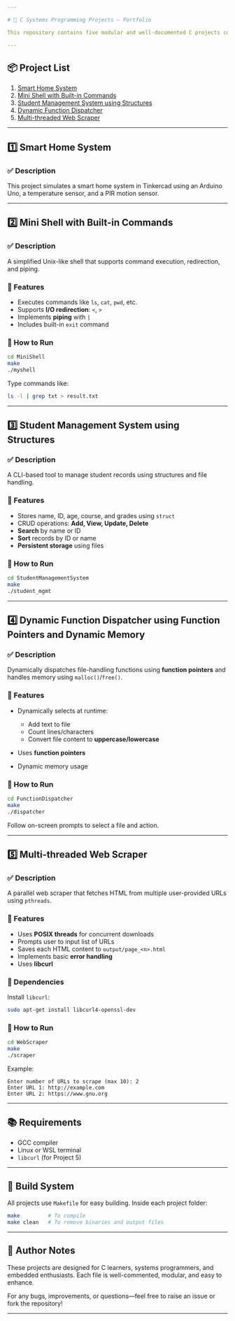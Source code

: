 ```yaml
---

# 📁 C Systems Programming Projects – Portfolio

This repository contains five modular and well-documented C projects covering real-world systems programming concepts like multi-threading, file handling, dynamic memory allocation, and shell development. Each project is self-contained and designed for learning and enhancement.

---
```


## 📦 Project List

1. [Smart Home System](https://www.tinkercad.com/things/lJD6QBXhg3m-project-1-smart-home-system)
2. [Mini Shell with Built-in Commands](#2-mini-shell-with-built-in-commands)
3. [Student Management System using Structures](#3-student-management-system-using-structures)
4. [Dynamic Function Dispatcher](#4-dynamic-function-dispatcher-using-function-pointers-and-dynamic-memory)
5. [Multi-threaded Web Scraper](#5-multi-threaded-web-scraper)

---

## 1️⃣ Smart Home System

### ✅ Description

This project simulates a smart home system in Tinkercad using an Arduino Uno, a temperature sensor, and a PIR motion sensor.


---

## 2️⃣ Mini Shell with Built-in Commands

### ✅ Description

A simplified Unix-like shell that supports command execution, redirection, and piping.

### 🔧 Features

* Executes commands like `ls`, `cat`, `pwd`, etc.
* Supports **I/O redirection**: `<`, `>`
* Implements **piping** with `|`
* Includes built-in `exit` command

### 🚀 How to Run

```bash
cd MiniShell
make
./myshell
```

Type commands like:

```bash
ls -l | grep txt > result.txt
```

---

## 3️⃣ Student Management System using Structures

### ✅ Description

A CLI-based tool to manage student records using structures and file handling.

### 🔧 Features

* Stores name, ID, age, course, and grades using `struct`
* CRUD operations: **Add, View, Update, Delete**
* **Search** by name or ID
* **Sort** records by ID or name
* **Persistent storage** using files

### 🚀 How to Run

```bash
cd StudentManagementSystem
make
./student_mgmt
```

---

## 4️⃣ Dynamic Function Dispatcher using Function Pointers and Dynamic Memory

### ✅ Description

Dynamically dispatches file-handling functions using **function pointers** and handles memory using `malloc()`/`free()`.

### 🔧 Features

* Dynamically selects at runtime:

  * Add text to file
  * Count lines/characters
  * Convert file content to **uppercase/lowercase**
* Uses **function pointers**
* Dynamic memory usage

### 🚀 How to Run

```bash
cd FunctionDispatcher
make
./dispatcher
```

Follow on-screen prompts to select a file and action.

---

## 5️⃣ Multi-threaded Web Scraper

### ✅ Description

A parallel web scraper that fetches HTML from multiple user-provided URLs using `pthreads`.

### 🔧 Features

* Uses **POSIX threads** for concurrent downloads
* Prompts user to input list of URLs
* Saves each HTML content to `output/page_<n>.html`
* Implements basic **error handling**
* Uses **libcurl**

### 🔧 Dependencies

Install `libcurl`:

```bash
sudo apt-get install libcurl4-openssl-dev
```

### 🚀 How to Run

```bash
cd WebScraper
make
./scraper
```

Example:

```text
Enter number of URLs to scrape (max 10): 2
Enter URL 1: http://example.com
Enter URL 2: https://www.gnu.org
```

---

## 📚 Requirements

* GCC compiler
* Linux or WSL terminal
* `libcurl` (for Project 5)

---

## 🧰 Build System

All projects use `Makefile` for easy building. Inside each project folder:

```bash
make         # To compile
make clean   # To remove binaries and output files
```

---

## 📌 Author Notes

These projects are designed for C learners, systems programmers, and embedded enthusiasts. Each file is well-commented, modular, and easy to enhance.

For any bugs, improvements, or questions—feel free to raise an issue or fork the repository!

---
